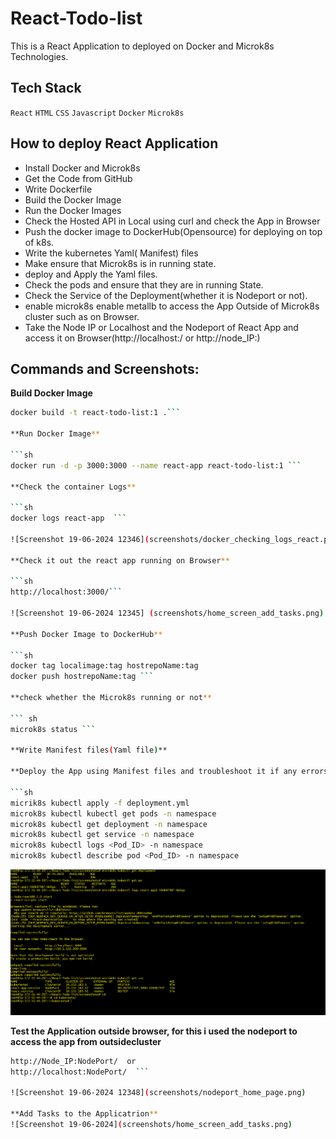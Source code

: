 # React-Todo-list

This is a React Application to deployed on Docker and Microk8s Technologies.

 
 ## Tech Stack

  `React` `HTML` `CSS` `Javascript` `Docker` `Microk8s`

 ## How to deploy React Application
 
  - Install Docker and Microk8s
  - Get the Code from GitHub
  - Write Dockerfile
  - Build the Docker Image
  - Run the Docker Images
  - Check the Hosted API in Local using curl and check the App in Browser
  - Push the docker image to DockerHub(Opensource) for deploying on top of k8s.
  - Write the kubernetes Yaml( Manifest) files
  - Make ensure that Microk8s is in running state.
  - deploy and Apply the Yaml files.
  - Check the pods and ensure that they are in running State.
  - Check the Service of the Deployment(whether it is Nodeport or not).
  - enable microk8s enable metallb to access the App Outside of Microk8s cluster such as on Browser.
  - Take the Node IP or Localhost and the Nodeport of React App and access it on Browser(http://localhost:<NodePort>/ or http://node_IP:<NodePort>)

## Commands and Screenshots:

**Build Docker Image**

```sh 
docker build -t react-todo-list:1 .```

**Run Docker Image**

```sh 
docker run -d -p 3000:3000 --name react-app react-todo-list:1 ```

**Check the container Logs**

```sh
docker logs react-app  ```

![Screenshot 19-06-2024 12346](screenshots/docker_checking_logs_react.png)

**Check it out the react app running on Browser**

```sh
http://localhost:3000/```

![Screenshot 19-06-2024 12345] (screenshots/home_screen_add_tasks.png)

**Push Docker Image to DockerHub**

```sh
docker tag localimage:tag hostrepoName:tag
docker push hostrepoName:tag ```

**check whether the Microk8s running or not**

``` sh
microk8s status ```

**Write Manifest files(Yaml file)**

**Deploy the App using Manifest files and troubleshoot it if any errors**

```sh
micrik8s kubectl apply -f deployment.yml
microk8s kubectl kubectl get pods -n namespace
microk8s kubectl get deployment -n namespace
microk8s kubectl get service -n namespace
microk8s kubectl logs <Pod_ID> -n namespace
microk8s kubectl describe pod <Pod_ID> -n namespace

```
![Screenshot 19-06-2024 12347](screenshots/k8s_practiced_deployment.png)

**Test the Application outside browser, for this i used the nodeport to access the app from outsidecluster**
```sh
http://Node_IP:NodePort/  or
http://localhost:NodePort/  ```

![Screenshot 19-06-2024 12348](screenshots/nodeport_home_page.png)

**Add Tasks to the Applicatrion**
![Screenshot 19-06-2024](screenshots/home_screen_add_tasks.png)

